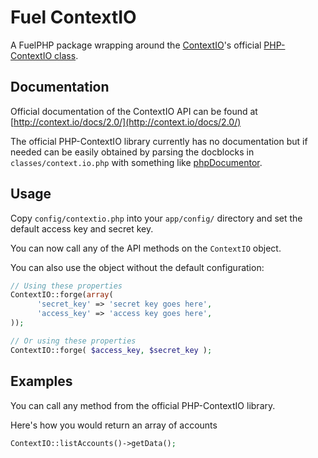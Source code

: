 # Fuel ContextIO

A FuelPHP package wrapping around the [ContextIO](http://context.io)'s official [PHP-ContextIO class](https://github.com/contextio/PHP-ContextIO).

## Documentation

Official documentation of the ContextIO API can be found at [http://context.io/docs/2.0/](http://context.io/docs/2.0/)

The official PHP-ContextIO library currently has no documentation but if needed can be easily obtained by parsing the docblocks in `classes/context.io.php` with something like [phpDocumentor](http://www.phpdoc.org/).

## Usage

Copy `config/contextio.php` into your `app/config/` directory and set the default access key and secret key.

You can now call any of the API methods on the `ContextIO` object.

You can also use the object without the default configuration:

```php
// Using these properties
ContextIO::forge(array(
      'secret_key' => 'secret key goes here',
      'access_key' => 'access key goes here',
));

// Or using these properties
ContextIO::forge( $access_key, $secret_key );
```

## Examples

You can call any method from the official PHP-ContextIO library.

Here's how you would return an array of accounts

```php
ContextIO::listAccounts()->getData();
```